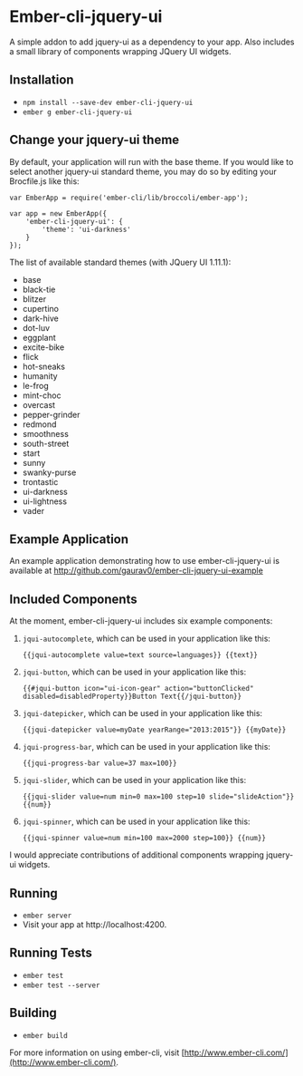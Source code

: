 # Ember-cli-jquery-ui

A simple addon to add jquery-ui as a dependency to your app. Also includes a small library of components wrapping JQuery UI widgets.

## Installation

* `npm install --save-dev ember-cli-jquery-ui`
* `ember g ember-cli-jquery-ui`

## Change your jquery-ui theme

By default, your application will run with the base theme. If you would like to select another jquery-ui standard theme,
you may do so by editing your Brocfile.js like this:

    var EmberApp = require('ember-cli/lib/broccoli/ember-app');

    var app = new EmberApp({
        'ember-cli-jquery-ui': {
            'theme': 'ui-darkness'
        }
    });
 
The list of available standard themes (with JQuery UI 1.11.1):

* base
* black-tie
* blitzer
* cupertino
* dark-hive
* dot-luv
* eggplant
* excite-bike
* flick
* hot-sneaks
* humanity
* le-frog
* mint-choc
* overcast
* pepper-grinder
* redmond
* smoothness
* south-street
* start
* sunny
* swanky-purse
* trontastic
* ui-darkness
* ui-lightness
* vader

## Example Application

An example application demonstrating how to use ember-cli-jquery-ui is available at
http://github.com/gaurav0/ember-cli-jquery-ui-example

## Included Components

At the moment, ember-cli-jquery-ui includes six example components:

1. `jqui-autocomplete`, which can be used in your application like this:

   `{{jqui-autocomplete value=text source=languages}} {{text}}`

2. `jqui-button`, which can be used in your application like this:

   `{{#jqui-button icon="ui-icon-gear" action="buttonClicked" disabled=disabledProperty}}Button Text{{/jqui-button}}`

3. `jqui-datepicker`, which can be used in your application like this:

   `{{jqui-datepicker value=myDate yearRange="2013:2015"}} {{myDate}}`

4. `jqui-progress-bar`, which can be used in your application like this:

   `{{jqui-progress-bar value=37 max=100}}`

5. `jqui-slider`, which can be used in your application like this:

    `{{jqui-slider value=num min=0 max=100 step=10 slide="slideAction"}} {{num}}`

6. `jqui-spinner`, which can be used in your application like this:

   `{{jqui-spinner value=num min=100 max=2000 step=100}} {{num}}`

I would appreciate contributions of additional components wrapping jquery-ui widgets.

## Running

* `ember server`
* Visit your app at http://localhost:4200.

## Running Tests

* `ember test`
* `ember test --server`

## Building

* `ember build`

For more information on using ember-cli, visit [http://www.ember-cli.com/](http://www.ember-cli.com/).

